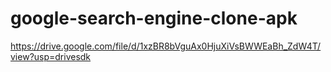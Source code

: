 # google-search-engine-clone-apk
https://drive.google.com/file/d/1xzBR8bVguAx0HjuXiVsBWWEaBh_ZdW4T/view?usp=drivesdk
